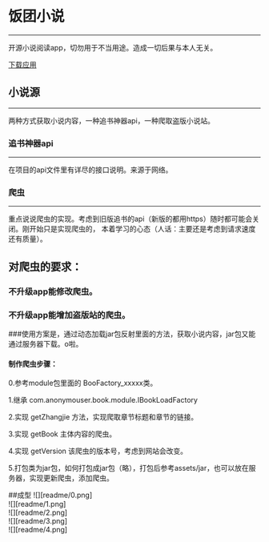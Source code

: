 # 饭团小说
-----------
开源小说阅读app，切勿用于不当用途。造成一切后果与本人无关。

[下载应用](http://yourbuffslonnol.com)


## 小说源
-----------
两种方式获取小说内容，一种追书神器api，一种爬取盗版小说站。

### 追书神器api
-----------
在项目的api文件里有详尽的接口说明。来源于网络。

### 爬虫
-----------
重点说说爬虫的实现。考虑到旧版追书的api（新版的都用https）随时都可能会关闭。刚开始只是实现爬虫的，
本着学习的心态（人话：主要还是考虑到请求速度还有质量）。

## 对爬虫的要求：  
   ### 不升级app能修改爬虫。  
   ### 不升级app能增加盗版站的爬虫。
  
###使用方案是，通过动态加载jar包反射里面的方法，获取小说内容，jar包又能通过服务器下载。o啦。


#### 制作爬虫步骤：  

  0.参考module包里面的 BooFactory_xxxxx类。
  
  1.继承 com.anonymouser.book.module.IBookLoadFactory  
  
  2.实现 getZhangjie 方法，实现爬取章节标题和章节的链接。
  
  3.实现 getBook 主体内容的爬虫。
  
  4.实现 getVersion 该爬虫的版本号，考虑到网站会改变。
  
  5.打包类为jar包，如何打包成jar包（略），打包后参考assets/jar，也可以放在服务器，实现更新爬虫，添加爬虫。
  
  
  
##成型
![][readme/0.png]  
![][readme/1.png]  
![][readme/2.png]  
![][readme/3.png]  
![][readme/4.png]







































